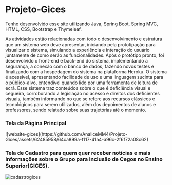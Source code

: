 # Projeto-Gices
Tenho desenvolvido esse site utilizando Java, Spring Boot, Spring MVC, HTML, CSS, Bootstrap e Thymeleaf. 

As atividades estão relacionadas com todo o desenvolvimento e estrutura que um sistema web deve apresentar, iniciando pela prototipação para visualizar o sistema, simulando a experiência e interação do usuário juntamente de como serão as funcionalidades. Após o protótipo pronto, foi desenvolvido o front-end e back-end do sistema, implementando a segurança, a conexão com o banco de dados, fazendo novos testes e finalizando com a hospedagem do sistema na plataforma Heroku. O sistema é acessível, apresentando facilidade de uso e uma linguagem sucinta para o público-alvo, entendível quando lido por uma ferramenta de leitura de ecrã. Esse sistema traz conteúdos sobre o que é deficiência visual e cegueira, corroborando a legislação no acesso e direitos dos deficientes visuais, também informando no que se refere aos recursos clássicos e tecnológicos para serem utilizados, além dos depoimentos de alunos e professores, sendo relatado sobre suas trajetórias até o momento.



 <h3>Tela da Página Principal </h3>
![website-gices](https://github.com/AnaliceMM4/Projeto-Gices/assets/62485958/64ca899a-f117-41a4-a96c-2f6f72a08c62)

 <h3>Tela de Cadastro para quem quer receber notícias e mais informações sobre o Grupo para Inclusão de Cegos no Ensino Superior(GICES). </h3>

![cadastrogices](https://github.com/AnaliceMM4/Projeto-Gices/assets/62485958/a99f31b8-93d1-403f-8299-7d3546a45600)
